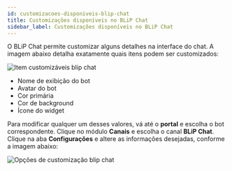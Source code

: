```yaml
---
id: customizacoes-disponiveis-blip-chat
title: Customizações disponíveis no BLiP Chat
sidebar_label: Customizações disponíveis no BLiP Chat
---
```


O BLiP Chat permite customizar alguns detalhes na interface do chat. A imagem abaixo detalha exatamente quais itens podem ser customizados:

![Item customizáveis blip chat](/img/channels/blip-chat/chat-customizacoes-disponiveis-blip-chat-1.png)<br>

* Nome de exibição do bot  
* Avatar do bot  
* Cor primária  
* Cor de background  
* Ícone do widget  

Para modificar qualquer um desses valores, vá até o **portal** e escolha o bot correspondente. Clique no módulo **Canais** e escolha o canal **BLiP Chat**. Clique na aba **Configurações** e altere as informações desejadas, conforme a imagem abaixo:

![Opções de customização blip chat](/img/channels/blip-chat/chat-customizacoes-disponiveis-blip-chat-2.png)

<!-- Rating frame -->
<script type="text/javascript" src="/scripts/rating.js"></script>